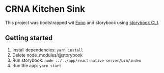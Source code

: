 # CRNA Kitchen Sink

This project was bootstrapped wit [Expo](https://github.com/expo/expo-cli) and storybook using [storybook CLI](https://www.npmjs.com/package/@storybook/cli).

## Getting started

1. Install dependencies: `yarn install`
2. Delete node_modules/@storybook
3. Run storybook: `node ../../app/react-native-server/bin/index`
4. Run the app: `yarn start`
